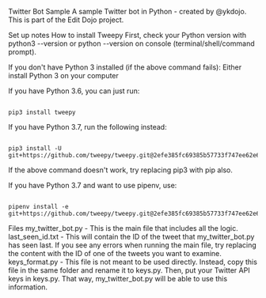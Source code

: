 Twitter Bot Sample
A sample Twitter bot in Python - created by @ykdojo. This is part of the Edit Dojo project.

Set up notes
How to install Tweepy
First, check your Python version with python3 --version or python --version on console (terminal/shell/command prompt).

If you don't have Python 3 installed (if the above command fails):
Either install Python 3 on your computer 

If you have Python 3.6, you can just run:

```

pip3 install tweepy

```

If you have Python 3.7, run the following instead:

```

pip3 install -U git+https://github.com/tweepy/tweepy.git@2efe385fc69385b57733f747ee62e6be12a1338b

```
If the above command doesn't work, try replacing pip3 with pip also.

If you have Python 3.7 and want to use pipenv, use:

```

pipenv install -e git+https://github.com/tweepy/tweepy.git@2efe385fc69385b57733f747ee62e6be12a1338b#egg=tweepy

```

Files
my_twitter_bot.py - This is the main file that includes all the logic.
last_seen_id.txt - This will contain the ID of the tweet that my_twitter_bot.py has seen last. If you see any errors when running the main file, try replacing the content with the ID of one of the tweets you want to examine.
keys_format.py - This file is not meant to be used directly. Instead, copy this file in the same folder and rename it to keys.py. Then, put your Twitter API keys in keys.py. That way, my_twitter_bot.py will be able to use this information.
